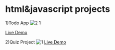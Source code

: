 # html&javascript projects

1)Todo App
![2 1](https://user-images.githubusercontent.com/79063194/128846793-c4c3e623-69e4-4c2e-b3d0-9f9cd2179937.png)

[Live Demo](https://ezgi-sn.github.io/todo-project/ "todo app")

2)Quiz Project
![1](https://user-images.githubusercontent.com/79063194/128848224-eaad1416-8928-435c-afce-dd5c5ad11a29.png)
[Live Demo](https://ezgi-sn.github.io/quiz-project/ "euroleague quiz")
